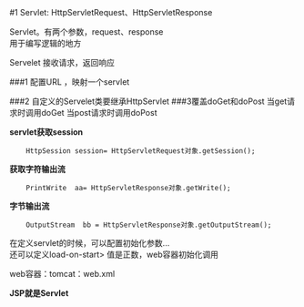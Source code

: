 #1 Servlet:
HttpServletRequest、HttpServletResponse  

Servlet。有两个参数，request、response  
用于编写逻辑的地方

Servelet 接收请求，返回响应

###1 配置URL ，映射一个servlet

###2 自定义的Servelet类要继承HttpServlet
###3覆盖doGet和doPost
	当get请求时调用doGet
	当post请求时调用doPost

**servlet获取session**

		HttpSession session= HttpServletRequest对象.getSession();

**获取字符输出流**

        PrintWrite  aa= HttpServletResponse对象.getWrite();
**字节输出流**
        
        OutputStream  bb = HttpServletResponse对象.getOutputStream();






在定义servlet的时候，可以配置初始化参数<init-param>...   
还可以定义load-on-start> 值是正数，web容器初始化调用

web容器：tomcat：web.xml   

**JSP就是Servlet**
	